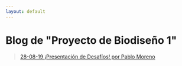 ```yaml
---
layout: default
---
```

# Blog de "Proyecto de Biodiseño 1"

> [28-08-19 ¡Presentación de Desafíos! por Pablo Moreno](./blog_280819.html)
